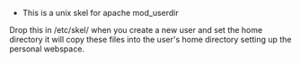 * This is a unix skel for apache mod_userdir

Drop this in /etc/skel/ when you create a new user and set the home directory
it will copy these files into the user's home directory setting up the personal
webspace.
